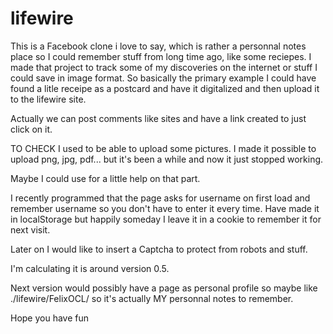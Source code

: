 # lifewire
This is a Facebook clone i love to say, which is rather a personnal notes place so I could remember stuff from long time ago, like some reciepes.
I made that project to track some of my discoveries on the internet or stuff I could save in image format. So basically the primary example I could have found a litle receipe as a postcard and have it digitalized and then upload it to the lifewire site.

Actually we can post comments like sites and have a link created to just click on it.

TO CHECK
I used to be able to upload some pictures. I made it possible to upload png, jpg, pdf... but it's been a while and now it just stopped working.

Maybe I could use for a little help on that part.

I recently programmed that the page asks for username on first load and remember username so you don't have to enter it every time. Have made it in localStorage but happily  someday I leave it in a cookie to remember it for next visit.

Later on I would like to insert a Captcha to protect from robots and stuff.

I'm calculating it is around version 0.5. 

Next version would possibly have a page as personal profile so maybe like ./lifewire/FelixOCL/ so it's actually MY personnal notes to remember.

Hope you have fun
